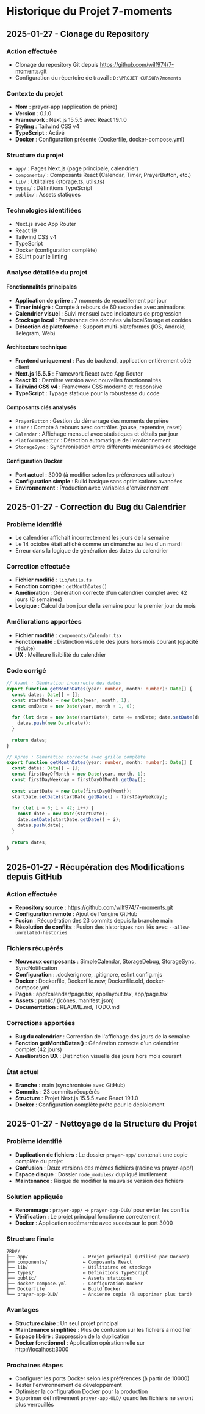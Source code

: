 # Historique du Projet 7-moments

## 2025-01-27 - Clonage du Repository

### Action effectuée
- Clonage du repository Git depuis https://github.com/wilf974/7-moments.git
- Configuration du répertoire de travail : `D:\PROJET CURSOR\7moments`

### Contexte du projet
- **Nom** : prayer-app (application de prière)
- **Version** : 0.1.0
- **Framework** : Next.js 15.5.5 avec React 19.1.0
- **Styling** : Tailwind CSS v4
- **TypeScript** : Activé
- **Docker** : Configuration présente (Dockerfile, docker-compose.yml)

### Structure du projet
- `app/` : Pages Next.js (page principale, calendrier)
- `components/` : Composants React (Calendar, Timer, PrayerButton, etc.)
- `lib/` : Utilitaires (storage.ts, utils.ts)
- `types/` : Définitions TypeScript
- `public/` : Assets statiques

### Technologies identifiées
- Next.js avec App Router
- React 19
- Tailwind CSS v4
- TypeScript
- Docker (configuration complète)
- ESLint pour le linting

### Analyse détaillée du projet

#### Fonctionnalités principales
- **Application de prière** : 7 moments de recueillement par jour
- **Timer intégré** : Compte à rebours de 60 secondes avec animations
- **Calendrier visuel** : Suivi mensuel avec indicateurs de progression
- **Stockage local** : Persistance des données via localStorage et cookies
- **Détection de plateforme** : Support multi-plateformes (iOS, Android, Telegram, Web)

#### Architecture technique
- **Frontend uniquement** : Pas de backend, application entièrement côté client
- **Next.js 15.5.5** : Framework React avec App Router
- **React 19** : Dernière version avec nouvelles fonctionnalités
- **Tailwind CSS v4** : Framework CSS moderne et responsive
- **TypeScript** : Typage statique pour la robustesse du code

#### Composants clés analysés
- `PrayerButton` : Gestion du démarrage des moments de prière
- `Timer` : Compte à rebours avec contrôles (pause, reprendre, reset)
- `Calendar` : Affichage mensuel avec statistiques et détails par jour
- `PlatformDetector` : Détection automatique de l'environnement
- `StorageSync` : Synchronisation entre différents mécanismes de stockage

#### Configuration Docker
- **Port actuel** : 3000 (à modifier selon les préférences utilisateur)
- **Configuration simple** : Build basique sans optimisations avancées
- **Environnement** : Production avec variables d'environnement

## 2025-01-27 - Correction du Bug du Calendrier

### Problème identifié
- Le calendrier affichait incorrectement les jours de la semaine
- Le 14 octobre était affiché comme un dimanche au lieu d'un mardi
- Erreur dans la logique de génération des dates du calendrier

### Correction effectuée
- **Fichier modifié** : `lib/utils.ts`
- **Fonction corrigée** : `getMonthDates()`
- **Amélioration** : Génération correcte d'un calendrier complet avec 42 jours (6 semaines)
- **Logique** : Calcul du bon jour de la semaine pour le premier jour du mois

### Améliorations apportées
- **Fichier modifié** : `components/Calendar.tsx`
- **Fonctionnalité** : Distinction visuelle des jours hors mois courant (opacité réduite)
- **UX** : Meilleure lisibilité du calendrier

### Code corrigé
```typescript
// Avant : Génération incorrecte des dates
export function getMonthDates(year: number, month: number): Date[] {
  const dates: Date[] = [];
  const startDate = new Date(year, month, 1);
  const endDate = new Date(year, month + 1, 0);
  
  for (let date = new Date(startDate); date <= endDate; date.setDate(date.getDate() + 1)) {
    dates.push(new Date(date));
  }
  
  return dates;
}

// Après : Génération correcte avec grille complète
export function getMonthDates(year: number, month: number): Date[] {
  const dates: Date[] = [];
  const firstDayOfMonth = new Date(year, month, 1);
  const firstDayWeekday = firstDayOfMonth.getDay();
  
  const startDate = new Date(firstDayOfMonth);
  startDate.setDate(startDate.getDate() - firstDayWeekday);
  
  for (let i = 0; i < 42; i++) {
    const date = new Date(startDate);
    date.setDate(startDate.getDate() + i);
    dates.push(date);
  }
  
  return dates;
}
```

## 2025-01-27 - Récupération des Modifications depuis GitHub

### Action effectuée
- **Repository source** : https://github.com/wilf974/7-moments.git
- **Configuration remote** : Ajout de l'origine GitHub
- **Fusion** : Récupération des 23 commits depuis la branche main
- **Résolution de conflits** : Fusion des historiques non liés avec `--allow-unrelated-histories`

### Fichiers récupérés
- **Nouveaux composants** : SimpleCalendar, StorageDebug, StorageSync, SyncNotification
- **Configuration** : .dockerignore, .gitignore, eslint.config.mjs
- **Docker** : Dockerfile, Dockerfile.new, Dockerfile.old, docker-compose.yml
- **Pages** : app/calendar/page.tsx, app/layout.tsx, app/page.tsx
- **Assets** : public/ (icônes, manifest.json)
- **Documentation** : README.md, TODO.md

### Corrections apportées
- **Bug du calendrier** : Correction de l'affichage des jours de la semaine
- **Fonction getMonthDates()** : Génération correcte d'un calendrier complet (42 jours)
- **Amélioration UX** : Distinction visuelle des jours hors mois courant

### État actuel
- **Branche** : main (synchronisée avec GitHub)
- **Commits** : 23 commits récupérés
- **Structure** : Projet Next.js 15.5.5 avec React 19.1.0
- **Docker** : Configuration complète prête pour le déploiement

## 2025-01-27 - Nettoyage de la Structure du Projet

### Problème identifié
- **Duplication de fichiers** : Le dossier `prayer-app/` contenait une copie complète du projet
- **Confusion** : Deux versions des mêmes fichiers (racine vs prayer-app/)
- **Espace disque** : Dossier `node_modules/` dupliqué inutilement
- **Maintenance** : Risque de modifier la mauvaise version des fichiers

### Solution appliquée
- **Renommage** : `prayer-app/` → `prayer-app-OLD/` pour éviter les conflits
- **Vérification** : Le projet principal fonctionne correctement
- **Docker** : Application redémarrée avec succès sur le port 3000

### Structure finale
```
7RDV/
├── app/                    ← Projet principal (utilisé par Docker)
├── components/             ← Composants React
├── lib/                    ← Utilitaires et stockage
├── types/                  ← Définitions TypeScript
├── public/                 ← Assets statiques
├── docker-compose.yml      ← Configuration Docker
├── Dockerfile              ← Build Docker
└── prayer-app-OLD/         ← Ancienne copie (à supprimer plus tard)
```

### Avantages
- **Structure claire** : Un seul projet principal
- **Maintenance simplifiée** : Plus de confusion sur les fichiers à modifier
- **Espace libéré** : Suppression de la duplication
- **Docker fonctionnel** : Application opérationnelle sur http://localhost:3000

### Prochaines étapes
- Configurer les ports Docker selon les préférences (à partir de 10000)
- Tester l'environnement de développement
- Optimiser la configuration Docker pour la production
- Supprimer définitivement `prayer-app-OLD/` quand les fichiers ne seront plus verrouillés
